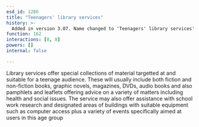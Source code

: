 ```yaml
---
esd_id: 1286
title: "Teenagers' library services"
history: >-
  Added in version 3.07. Name changed to 'Teenagers' library services' in version 4.00.
function: 162
interactions: [0, 8]
powers: []
internal: false

---
```


Library services offer special collections of material targetted at and suitable for a teenage audience. These will usually include both fiction and non-fiction books, graphic novels, magazines,  DVDs, audio books and also pamphlets and leaflets offering advice on a variety of matters including health and social issues. The service may also offer assistance with school work research and designated areas of buildings with suitable equipment such as computer access plus a variety of events specifically aimed at users in this age group

